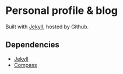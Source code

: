 # Personal profile & blog

Built with [Jekyll](https://github.com/mojombo/jekyll), hosted by Github.

## Dependencies

* [Jekyll](https://github.com/mojombo/jekyll/)
* [Compass](https://github.com/chriseppstein/compass/)

